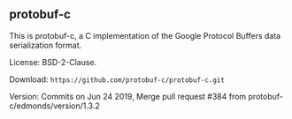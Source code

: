 
## protobuf-c

This is protobuf-c, a C implementation of the Google Protocol Buffers data serialization format.

License: BSD-2-Clause.

Download: `https://github.com/protobuf-c/protobuf-c.git`

Version: Commits on Jun 24 2019, Merge pull request #384 from protobuf-c/edmonds/version/1.3.2
